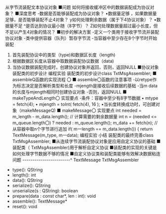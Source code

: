 从字节流装配文本协议对象
■问题
如何将接收缓冲区中的数据装配成为协议对象？
■深度思考
-数据是否能够装配成为协议对象？
•数据量足够
，如果数据量足够，是否能够装配不止4对象？
y如何处理剩余数据（属于下4协议对象）？
•数据量不足
^是否达到协议最小随（8字节）？
Z如何处理数据量超过最小长度，但不足以产生4对象的情况？
■初步的解决方案
-定义一个类用于接收字节流并装配协议对象
-类中提供容器（队列）暂存字节流
-当容器中至少存在8个字节时开始装配
1. 首先装配协议中的类型（type)和数据区长度（length)
2. 根据数据区长度从容器中取数据装配协议数据（data)
3. 当协议数据装配完成时，创建协议对象并返回，否则，返回NULL
■协议对象装配类的初步设计
编程实验 装配类的初步设计class TxtMsgAssembler;
■ assembleQ函数的实现流程
〇
■ assemble〇函数的注意事项
-以retype作为标志决定是否解析类型和长度
-mjength是接收后续数据的基础
-当m data的长度与mjength相同时创建协议对象
-否则，返回NULL
■ makeTypeAndLength〇 实现要点
-条件：容器中至少有8字节数据
• mtype = fetch(4);
• mjength = tolnt( fetch(4), 16 );
•当长度转换成功时，可创建对象（makeMessageQ)
■ makeMessage〇 实现要点
int needed = m_length - m_data.length(); // 计算需要的剩余数据量
int n = (needed <= m_queue.length〇) ? needed : m_queue.length();
m_data += fetch(n); //从容器中取n个字节进行追加
if( m一length == m_data.length())
{
return TextMessage(m_type, m一data);
编程实验
小结
装配类的最终完善class TxtMsgAssembler;
■从连续字节流装配协议对象是应用自定义协议的基础
■装配类（ TxtMsgAssembler)用于解析自定义协议
■装配类的实现的关键是如何处理字节数据不够的情况
■自定义协议类和装配类能够有效解决数据粘连问题
------------------------^
TextMessage
TxtMsgAssembler
+ type(): QString
+ length(): int
+ data(): QString
+ serialize(): QString
+ unserialize(s : QString): boolean
+ prepare(data : const char*, len : int): void
+ assemble(): TextMessage*
+ reset(): void